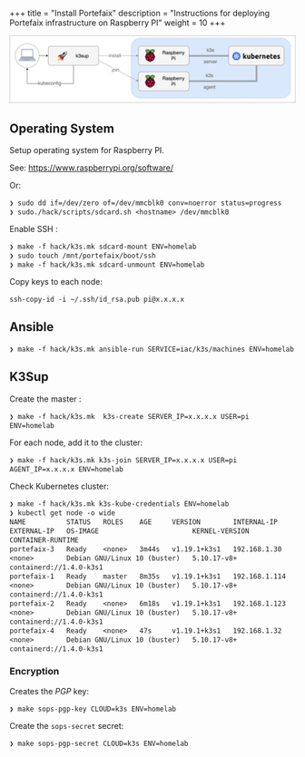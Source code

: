 +++
title = "Install Portefaix"
description = "Instructions for deploying Portefaix infrastructure on Raspberry PI"
weight = 10
+++

<img src="/docs/images/portefaix_homelab_infra.png"
 alt="Portefaix infrastructure"
 class="mt-3 mb-3 border border-info rounded">

<a id="os"/></a>

## Operating System

Setup operating system for Raspberry PI.

See: https://www.raspberrypi.org/software/

Or:

```shell
❯ sudo dd if=/dev/zero of=/dev/mmcblk0 conv=noerror status=progress
❯ sudo./hack/scripts/sdcard.sh <hostname> /dev/mmcblk0
```

Enable SSH :

```shell
❯ make -f hack/k3s.mk sdcard-mount ENV=homelab
❯ sudo touch /mnt/portefaix/boot/ssh
❯ make -f hack/k3s.mk sdcard-unmount ENV=homelab
```

Copy keys to each node:

```shell
ssh-copy-id -i ~/.ssh/id_rsa.pub pi@x.x.x.x
```

## Ansible

```shell
❯ make -f hack/k3s.mk ansible-run SERVICE=iac/k3s/machines ENV=homelab
```

## K3Sup

Create the master :

```shell
❯ make -f hack/k3s.mk  k3s-create SERVER_IP=x.x.x.x USER=pi ENV=homelab
```

For each node, add it to the cluster:

```shell
❯ make -f hack/k3s.mk k3s-join SERVER_IP=x.x.x.x USER=pi AGENT_IP=x.x.x.x ENV=homelab
```

Check Kubernetes cluster:

```shell
❯ make -f hack/k3s.mk k3s-kube-credentials ENV=homelab
❯ kubectl get node -o wide
NAME          STATUS   ROLES    AGE     VERSION        INTERNAL-IP     EXTERNAL-IP   OS-IMAGE                       KERNEL-VERSION   CONTAINER-RUNTIME
portefaix-3   Ready    <none>   3m44s   v1.19.1+k3s1   192.168.1.30    <none>        Debian GNU/Linux 10 (buster)   5.10.17-v8+      containerd://1.4.0-k3s1
portefaix-1   Ready    master   8m35s   v1.19.1+k3s1   192.168.1.114   <none>        Debian GNU/Linux 10 (buster)   5.10.17-v8+      containerd://1.4.0-k3s1
portefaix-2   Ready    <none>   6m18s   v1.19.1+k3s1   192.168.1.123   <none>        Debian GNU/Linux 10 (buster)   5.10.17-v8+      containerd://1.4.0-k3s1
portefaix-4   Ready    <none>   47s     v1.19.1+k3s1   192.168.1.32    <none>        Debian GNU/Linux 10 (buster)   5.10.17-v8+      containerd://1.4.0-k3s1
```

### Encryption

Creates the *PGP* key:

```shell
❯ make sops-pgp-key CLOUD=k3s ENV=homelab
```

Create the `sops-secret` secret:

```shell
❯ make sops-pgp-secret CLOUD=k3s ENV=homelab
```
